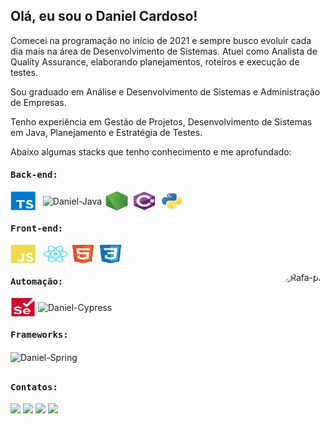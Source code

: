 ## Olá, eu sou o Daniel Cardoso!

Comecei na programação no início de 2021 e sempre busco evoluir cada dia mais na área de Desenvolvimento de Sistemas. Atuei como Analista de Quality Assurance, elaborando planejamentos, roteiros e execução de testes. 

Sou graduado em Análise e Desenvolvimento de Sistemas e Administração de Empresas.

Tenho experiência em Gestão de Projetos, Desenvolvimento de Sistemas em Java, Planejamento e Estratégia de Testes.

Abaixo algumas stacks que tenho conhecimento e me aprofundado: 

#### <kbd>Back-end:</kbd><br>
 <img align="center" title="TypeScript" alt="Daniel-Ts" height="30" width="40" src="https://raw.githubusercontent.com/devicons/devicon/master/icons/typescript/typescript-plain.svg"> &nbsp;
 <img align="center" title="Java" alt="Daniel-Java" height="30" width="40" src="https://cdn.jsdelivr.net/gh/devicons/devicon/icons/java/java-original-wordmark.svg">
 <img align="center" title="Nodejs" alt="Daniel-Nodejs" height="30" width="40" src="https://raw.githubusercontent.com/devicons/devicon/master/icons/nodejs/nodejs-original.svg">
 <img align="center" title="CSharp" alt="Daniel-Csharp" height="30" width="40" src="https://raw.githubusercontent.com/devicons/devicon/master/icons/csharp/csharp-original.svg">
 <img align="center" title="Python" alt="Daniel-Python" height="30" width="40"
src="https://raw.githubusercontent.com/devicons/devicon/master/icons/python/python-original.svg"> 


####  <kbd>Front-end:</kbd><br>
  <img align="center" title="Javascript" alt="Rafa-Js" height="30" width="40" src="https://raw.githubusercontent.com/devicons/devicon/master/icons/javascript/javascript-plain.svg"> &nbsp;
  <img align="center" title="React" alt="Rafa-React" height="30" width="40" src="https://raw.githubusercontent.com/devicons/devicon/master/icons/react/react-original.svg">
  <img align="center" title="HTML5" alt="Rafa-HTML" height="30" width="40" src="https://raw.githubusercontent.com/devicons/devicon/master/icons/html5/html5-original.svg">
  <img align="center" title="CSS3" alt="Rafa-CSS" height="30" width="40" src="https://raw.githubusercontent.com/devicons/devicon/master/icons/css3/css3-original.svg">  
 
  
            
  <img align="right" alt="Rafa-pic" height="150" style="border-radius:50px;" 
  src="https://static.wikia.nocookie.net/dublagempedia/images/6/65/TimonTLK3236.png/revision/latest/scale-to-width-down/512?cb=20200328032246&path-prefix=pt-br">

  ####  <kbd>Automação:</kbd><br>  
  <img align="center" title="Selenium" alt="Daniel-Selenium" height="30" width="40"
 src="https://raw.githubusercontent.com/devicons/devicon/master/icons/selenium/selenium-original.svg">
  <img align="center" title="Cypress" alt="Daniel-Cypress" height="30" width="40"
 src="https://seekicon.com/free-icon-download/cypress_1.svg">


 ####  <kbd>Frameworks:</kbd><br> 
  <img align="center" title="Spring Framework" alt="Daniel-Spring" height="30" width="40" src="https://cdn.jsdelivr.net/gh/devicons/devicon/icons/spring/spring-original-wordmark.svg" />
                    
  
</div>
  
##
#### <kbd>Contatos:</kbd><br>
<div>    
  <a href="https://www.instagram.com/_eudanielcardoso" target="_blank" rel="ext"><img src="https://img.shields.io/badge/-Instagram-%23E4405F?style=for-the-badge&logo=instagram&logoColor=white" target="_blank" rel="ext"></a>
  <a href="https://t.me/eudaniellsouza"><img src="https://img.shields.io/badge/Telegram-2CA5E0?style=for-the-badge&logo=telegram&logoColor=white" target="_blank"></a>
  <a href = "mailto:danielsouza26@hotmail.com"><img src="https://img.shields.io/badge/Hotmail-D14836?style=for-the-badge&logo=hotmail&logoColor=white" target="_blank"></a>
  <a href="https://www.linkedin.com/in/eudanielcardoso/" target="_blank"><img src="https://img.shields.io/badge/-LinkedIn-%230077B5?style=for-the-badge&logo=linkedin&logoColor=white" target="_blank"></a> 
  
 
</div>
